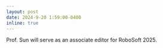 ```yaml
---
layout: post
date: 2024-9-20 1:59:00-0400
inline: true
---
```

Prof. Sun will serve as an associate editor for RoboSoft 2025. 


